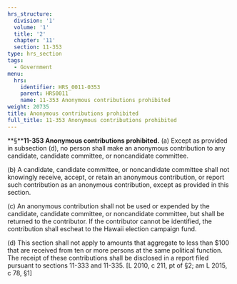 ```yaml
---
hrs_structure:
  division: '1'
  volume: '1'
  title: '2'
  chapter: '11'
  section: 11-353
type: hrs_section
tags:
  - Government
menu:
  hrs:
    identifier: HRS_0011-0353
    parent: HRS0011
    name: 11-353 Anonymous contributions prohibited
weight: 20735
title: Anonymous contributions prohibited
full_title: 11-353 Anonymous contributions prohibited
---
```

**§****11-353 Anonymous contributions prohibited.** (a) Except as provided in subsection (d), no person shall make an anonymous contribution to any candidate, candidate committee, or noncandidate committee.

(b) A candidate, candidate committee, or noncandidate committee shall not knowingly receive, accept, or retain an anonymous contribution, or report such contribution as an anonymous contribution, except as provided in this section.

(c) An anonymous contribution shall not be used or expended by the candidate, candidate committee, or noncandidate committee, but shall be returned to the contributor. If the contributor cannot be identified, the contribution shall escheat to the Hawaii election campaign fund.

(d) This section shall not apply to amounts that aggregate to less than $100 that are received from ten or more persons at the same political function. The receipt of these contributions shall be disclosed in a report filed pursuant to sections 11-333 and 11-335\. [L 2010, c 211, pt of §2; am L 2015, c 78, §1]